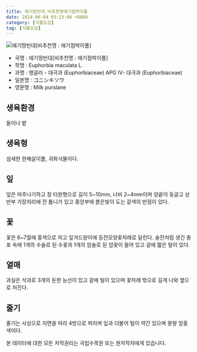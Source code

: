 ```yaml
---
title: 애기땅빈대_비추천명애기점박이풀
date: 2024-06-04 03:23:08 +0800
category: [식물도감]
tag: [식물도감]
---
```




![애기땅빈대[비추천명 : 애기점박이풀]](/fileUpload/plants/basic/Euphorbiaceae/Euphorbia/2018/2018_1_th2.jpg)
- 국명 : 애기땅빈대[비추천명 : 애기점박이풀]
- 학명 : Euphorbia maculata L.
- 과명 : 앵글러 - 대극과 (Euphorbiaceae) APG Ⅳ- 대극과 (Euphorbiaceae)
- 일본명 : コニシキソウ
- 영문명 : Milk purslane


## 생육환경
들이나 밭
## 생육형
섬세한 한해살이풀, 귀화식물이다.
## 잎
잎은 마주나기하고 장 타원형으로 길이 5~10mm, 너비 2~4mm이며 양끝이 둥글고 상반부 가장자리에 잔 톱니가 있고 중앙부에 붉은빛이 도는 갈색의 반점이 있다.
## 꽃
꽃은 6~7월에 홍색으로 피고 잎겨드랑이에 등잔모양꽃차례로 달린다. 술잔처럼 생긴 총포 속에 1개의 수술로 된 수꽃과 1개의 암술로 된 암꽃이 들어 있고 겉에 짧은 털이 있다.
## 열매
과실은 삭과로 3개의 둔한 능선이 있고 겉에 털이 있으며 꽃차례 밖으로 길게 나와 옆으로 처진다.
## 줄기
줄기는 사상으로 지면을 따라 4방으로 퍼지며 잎과 더불어 털이 약간 있으며 왕왕 암홍색이다.






본 데이터에 대한 모든 저작권리는 국립수목원 또는 원저작자에게 있습니다.
